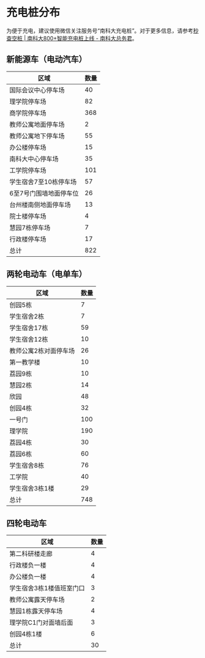 # 充电桩分布

为便于充电，建议使用微信关注服务号“南科大充电桩”。对于更多信息，请参考[秒查空桩 | 南科大800+智能充电桩上线 - 南科大总务君](https://mp.weixin.qq.com/s?__biz=MzU0MDg1NDM3NA==&mid=2247503315&idx=1&sn=a55d570d7f4bac901ac56fd1f3031d5e&chksm=fa0d4385a1e0786)。

## 新能源车（电动汽车）

| 区域                     | 数量 |
|--------------------------|------|
| 国际会议中心停车场       | 40   |
| 理学院停车场             | 82   |
| 商学院停车场             | 368  |
| 教师公寓地面停车场       | 2    |
| 教师公寓地下停车场       | 55   |
| 办公楼停车场             | 15   |
| 南科大中心停车场         | 35   |
| 工学院停车场             | 101  |
| 学生宿舍7至10栋停车场    | 57   |
| 6至7号门围墙地面停车位   | 26   |
| 台州楼南侧地面停车场     | 13   |
| 院士楼停车场             | 4    |
| 慧园7栋停车场           | 7    |
| 行政楼停车场             | 17   |
| 总计                     | 822  |

## 两轮电动车（电单车）

| 区域                   | 数量 |
|------------------------|------|
| 创园5栋                | 7    |
| 学生宿舍2栋            | 7    |
| 学生宿舍17栋           | 59   |
| 学生宿舍12栋           | 10   |
| 教师公寓2栋对面停车场  | 26   |
| 第一教学楼            | 10   |
| 荔园9栋               | 10   |
| 慧园2栋               | 14   |
| 欣园                  | 48   |
| 创园4栋               | 32   |
| 一号门                | 100  |
| 理学院                | 190  |
| 荔园4栋               | 30   |
| 荔园6栋               | 60   |
| 学生宿舍8栋           | 76   |
| 工学院                | 40   |
| 学生宿舍3栋1楼        | 29   |
| 总计                  | 748  |

## 四轮电动车

| 区域                         | 数量 |
|------------------------------|------|
| 第二科研楼走廊               | 4    |
| 行政楼负一楼                 | 4    |
| 办公楼负一楼                 | 4    |
| 学生宿舍3栋1楼值班室门口     | 3    |
| 教师公寓露天停车场           | 2    |
| 慧园1栋露天停车场           | 4    |
| 理学院C1门对面墙后面         | 3    |
| 创园4栋1楼                   | 6    |
| 总计                         | 30   |
